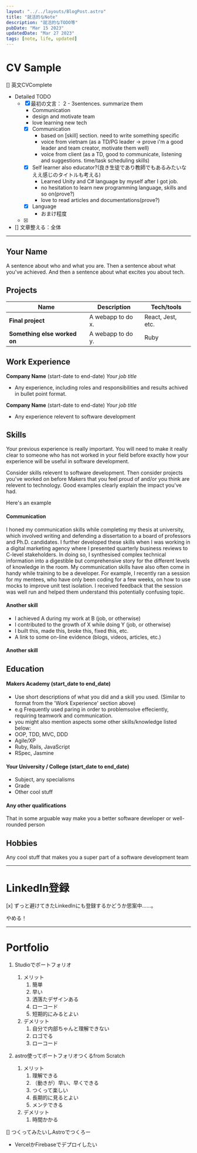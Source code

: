 ```yaml
---
layout: "../../layouts/BlogPost.astro"
title: "就活的なNote"
description: "就活的なTODO等"
pubDate: "Mar 15 2023"
updatedDate: "Mar 27 2023"
tags: [note, life, updated]
---
```


# CV Sample

[] 英文CVComplete

- Detailed TODO
  - [x] 最初の文言： 2 - 3sentences. summarize them
    - Communication
    - design and motivate team
    - love learning new tech
    - [x] Communication
      - based on [skill] section. need to write something specific
      - voice from vietnam (as a TD/PG leader -> prove i'm a good leader and team creator, motivate them well)
      - voice from client (as a TD, good to communicate, listening and suggestions. time/task scheduling skills)
    - [x] Self learner also educator?(良き生徒であり教師でもあるみたいなええ感じのタイトルも考える)
      - Learned Unity and C# language by myself after I got job.
      - no hesitation to learn new programming language, skills and so on(prove?)
      - love to read articles and documentations(prove?)
    - [x] Language
      - おまけ程度
  - [x] [Education]: のこりSttuttgurdのとこだけ。まとめる。箇条書きでおｋ

- [] 文章整える：全体

---

## Your Name

A sentence about who and what you are. Then a sentence about what you've achieved. And then a sentence about what excites you about tech.

## Projects

| Name                         | Description       | Tech/tools        |
| ---------------------------- | ----------------- | ----------------- |
| **Final project**            | A webapp to do x. | React, Jest, etc. |
| **Something else worked on** | A webapp to do y. | Ruby              |

## Work Experience

**Company Name** (start-date to end-date)
_Your job title_

- Any experience, including roles and responsibilities and results achived in bullet point format.

**Company Name** (start-date to end-date)
_Your job title_

- Any experience relevent to software development

## Skills

Your previous experience is really important. You will need to make it really clear to someone who has not worked in your field before exactly how your experience will be useful in software development.

Consider skills relevent to software development. Then consider projects you've worked on before Makers that you feel proud of and/or you think are relevent to technology. Good examples clearly explain the impact you've had.

Here's an example

#### Communication

I honed my communication skills while completing my thesis at university, which involved writing and defending a dissertation to a board of professors and Ph.D. candidates. I further developed these skills when I was working in a digital marketing agency where I presented quarterly business reviews to C-level stakeholders. In doing so, I synthesised complex technical information into a digestible but comprehensive story for the different levels of knowledge in the room. My communication skills have also often come in handy while training to be a developer. For example, I recently ran a session for my mentees, who have only been coding for a few weeks, on how to use mocks to improve unit test isolation. I received feedback that the session was well run and helped them understand this potentially confusing topic.

#### Another skill

- I achieved A during my work at B (job, or otherwise)
- I contributed to the growth of X while doing Y (job, or otherwise)
- I built this, made this, broke this, fixed this, etc.
- A link to some on-line evidence (blogs, videos, articles, etc.)

#### Another skill

## Education

#### Makers Academy (start_date to end_date)

- Use short descriptions of what you did and a skill you used. (Similar to format from the 'Work Experience' section above)
- e.g Frequently used paring in order to problemsolve effeciently, requiring teamwork and communication.
- you might also mention aspects some other skills/knowledge listed below:
- OOP, TDD, MVC, DDD
- Agile/XP
- Ruby, Rails, JavaScript
- RSpec, Jasmine

#### Your University / College (start_date to end_date)

- Subject, any specialisms
- Grade
- Other cool stuff

#### Any other qualifications

That in some arguable way make you a better software developer or well-rounded person

## Hobbies

Any cool stuff that makes you a super part of a software development team

---

# LinkedIn登録

[x] ずっと避けてきたLinkedInにも登録するかどうか思案中……。

やめる！

---

# Portfolio

1. Studioでポートフォリオ
   1. メリット
      1. 簡単
      2. 早い
      3. 洒落たデザインある
      4. ローコード
      5. 短期的にみるとよい
   2. デメリット
      1. 自分で内部ちゃんと理解できない
      2. ロゴでる
      3. ローコード

2. astro使ってポートフォリオつくるfrom Scratch
   1. メリット
      1. 理解できる
      2. （動きが）早い、早くできる
      3. つくって楽しい
      4. 長期的に見るとよい
      5. メンテできる
   2. デメリット
      1. 時間かかる

[] つくってみたいしAstroでつくろー

- VercelかFirebaseでデプロイしたい
